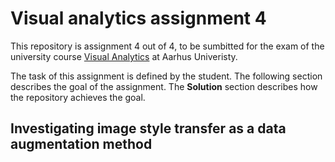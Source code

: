 # Visual analytics assignment 4
This repository is assignment 4 out of 4, to be sumbitted for the exam of the university course [Visual Analytics](https://kursuskatalog.au.dk/en/course/115695/Visual-Analytics) at Aarhus Univeristy.

The task of this assignment is defined by the student. The following section describes the goal of the assignment. The __Solution__ section describes how the repository achieves the goal.

## Investigating image style transfer as a data augmentation method